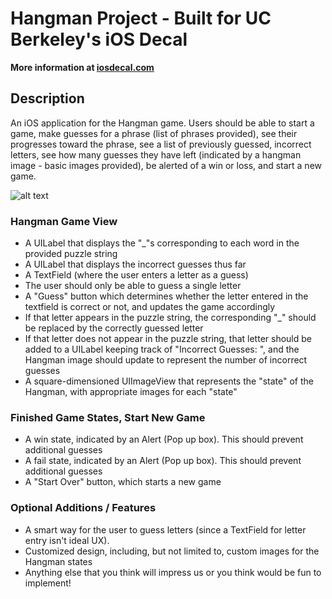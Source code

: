 # Hangman Project - Built for UC Berkeley's iOS Decal #
**More information at [iosdecal.com](http://www.iosdecal.com)**

## Description ##
An iOS application for the Hangman game. Users should be able to start a game, make guesses for a phrase (list of phrases provided), see their progresses toward the phrase, see a list of previously guessed, incorrect letters, see how many guesses they have left (indicated by a hangman image - basic images provided), be alerted of a win or loss, and start a new game.

![alt text](/README-images/hangman.png) 

###  Hangman Game View ###
* A UILabel that displays the "_"s corresponding to each word in the provided puzzle string
* A UILabel that displays the incorrect guesses thus far
* A TextField (where the user enters a letter as a guess)
* The user should only be able to guess a single letter
* A "Guess" button which determines whether the letter entered in the textfield is correct or not, and updates the game accordingly
* If that letter appears in the puzzle string, the corresponding "_" should be replaced by the correctly guessed letter
* If that letter does not appear in the puzzle string, that letter should be added to a UILabel keeping track of "Incorrect Guesses: ", and the Hangman image should update to represent the number of incorrect guesses
* A square-dimensioned UIImageView that represents the "state" of the Hangman, with appropriate images for each "state"

### Finished Game States, Start New Game ###
- A win state, indicated by an Alert (Pop up box). This should prevent additional guesses
- A fail state, indicated by an Alert (Pop up box). This should prevent additional guesses
- A "Start Over" button, which starts a new game

### Optional Additions / Features ###
* A smart way for the user to guess letters (since a TextField for letter entry isn't ideal UX).
* Customized design, including, but not limited to, custom images for the Hangman states
* Anything else that you think will impress us or you think would be fun to implement!
